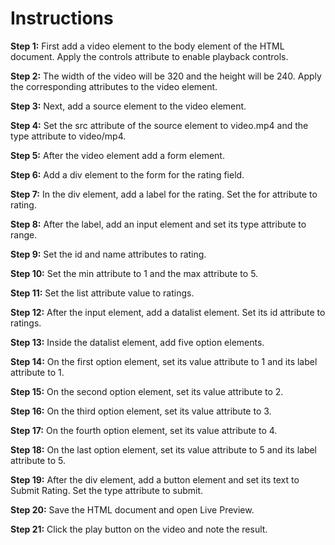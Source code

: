 # Instructions

**Step 1:** First add a video element to the body element of the HTML document. Apply the controls attribute to enable playback controls.

**Step 2:** The width of the video will be 320 and the height will be 240. Apply the corresponding attributes to the video element.

**Step 3:** Next, add a source element to the video element.

**Step 4:** Set the src attribute of the source element to video.mp4 and the type attribute to video/mp4.

**Step 5:** After the video element add a form element.

**Step 6:** Add a div element to the form for the rating field.

**Step 7:** In the div element, add a label for the rating. Set the for attribute to rating.

**Step 8:** After the label, add an input element and set its type attribute to range.

**Step 9:** Set the id and name attributes to rating.

**Step 10:** Set the min attribute to 1 and the max attribute to 5.

**Step 11:** Set the list attribute value to ratings.

**Step 12:** After the input element, add a datalist element. Set its id attribute to ratings.

**Step 13:** Inside the datalist element, add five option elements.

**Step 14:** On the first option element, set its value attribute to 1 and its label attribute to 1.

**Step 15:** On the second option element, set its value attribute to 2.

**Step 16:** On the third option element, set its value attribute to 3.

**Step 17:** On the fourth option element, set its value attribute to 4.

**Step 18:** On the last option element, set its value attribute to 5 and its label attribute to 5.

**Step 19:** After the div element, add a button element and set its text to Submit Rating. Set the type attribute to submit.

**Step 20:** Save the HTML document and open Live Preview. 

**Step 21:** Click the play button on the video and note the result.